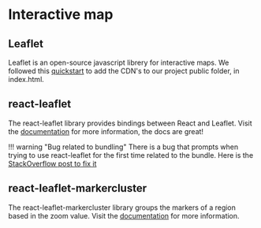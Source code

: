 # Interactive map

## Leaflet

Leaflet is an open-source javascript librery for interactive maps. We followed this [quickstart](https://leafletjs.com/examples/quick-start/) to add the CDN's to our project public folder, in index.html.

## react-leaflet

The react-leaflet library provides bindings between React and Leaflet. Visit the [documentation](https://react-leaflet.js.org/docs/start-introduction/) for more information, the docs are great!

!!! warning "Bug related to bundling"
    There is a bug that prompts when trying to use react-leaflet for the first time related to the bundle. Here is the [StackOverflow post to fix it](https://stackoverflow.com/questions/67552020/how-to-fix-error-failed-to-compile-node-modules-react-leaflet-core-esm-pat)


## react-leaflet-markercluster

The react-leaflet-markercluster library groups the markers of a region based in the zoom value. Visit the [documentation](https://www.npmjs.com/package/react-leaflet-markercluster) for more information.